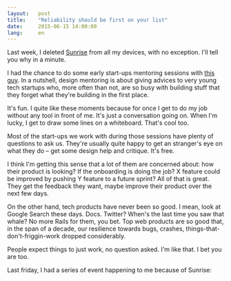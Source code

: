 ```yaml
---
layout:   post
title:    "Reliability should be first on your list"
date:     2015-06-15 14:00:00
lang:     en
---
```


Last week, I deleted [Sunrise](https://calendar.sunrise.am/) from all my devices, with no exception. I'll tell you why in a minute.

I had the chance to do some early start-ups mentoring sessions with [this guy](http://www.iixii.net/). In a nutshell, design mentoring is about giving advices to very young tech startups who, more often than not, are so busy with building stuff that they forget what they're building in the first place.

It's fun. I quite like these moments because for once I get to do my job without any tool in front of me. It's just a conversation going on. When I'm lucky, I get to draw some lines on a whiteboard. That's cool too.

Most of the start-ups we work with during those sessions have plenty of questions to ask us. They're usually quite happy to get an stranger's eye on what they do – get some design help and critique. It's free.

I think I'm getting this sense that a lot of them are concerned about: how their product is looking? If the onboarding is doing the job? X feature could be improved by pushing Y feature to a future sprint? All of that is great. They get the feedback they want, maybe improve their product over the next few days.

On the other hand, tech products have never been so good. I mean, look at Google Search these days. Docs. Twitter? When's the last time you saw that whale? No more Rails for them, you bet. Top web products are so good that, in the span of a decade, our resilience towards bugs, crashes, things-that-don't-friggin-work dropped considerably.

People expect things to just work, no question asked. I'm like that. I bet you are too.

Last friday, I had a series of event happening to me because of Sunrise:











